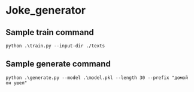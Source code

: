 # Joke_generator

## Sample train command
```
python .\train.py --input-dir ./texts
```
## Sample generate command
```
python .\generate.py --model .\model.pkl --length 30 --prefix "домой он ушел"
```
